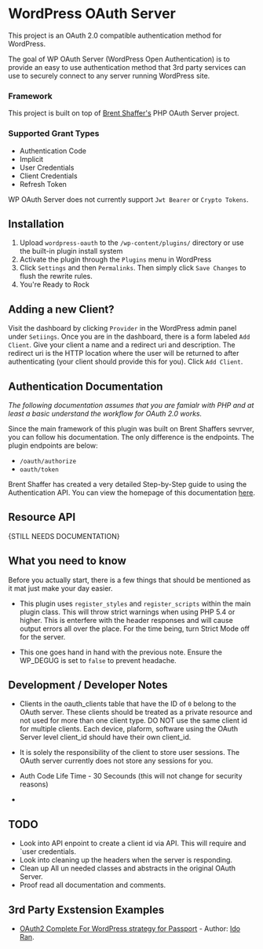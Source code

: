 # WordPress OAuth Server

This project is an OAuth 2.0 compatible authentication method for WordPress.

The goal of WP OAuth Server (WordPress Open Authentication) is to provide an easy to use authentication method that 3rd party services can use to securely connect to any server running WordPress site.

### Framework

This project is built on top of [Brent Shaffer's](https://github.com/bshaffer) PHP OAuth Server project.

### Supported Grant Types
* Authentication Code
* Implicit 
* User Credentials
* Client Credentials
* Refresh Token

WP OAuth Server does not currently support `Jwt Bearer` or `Crypto Tokens`.

## Installation

1. Upload `wordpress-oauth` to the `/wp-content/plugins/` directory or use the built-in plugin install system
1. Activate the plugin through the `Plugins` menu in WordPress
1. Click `Settings` and then `Permalinks`. Then simply click `Save Changes` to flush the rewrite rules.
1. You're Ready to Rock


## Adding a new Client?

Visit the dashboard by clicking `Provider` in the WordPress admin panel under `Setiings`. Once you are in the dashboard, there is a form labeled `Add Client`. Give your client a name and a redirect uri and description. The redirect uri is the HTTP location where the user will be returned to after authenticating (your client should provide this for you). Click `Add Client`.

## Authentication Documentation

*The following documentation assumes that you are famialr with PHP and at least a basic understand the workflow for OAuth 2.0 works.*

Since the main framework of this plugin was built on Brent Shaffers sevrver, you can follow his documentation. The only difference is the endpoints. The plugin endpoints are below:

- `/oauth/authorize`
- `oauth/token`

Brent Shaffer has created a very detailed Step-by-Step guide to using the Authentication API. You can view the 
homepage of this documentation [here](http://bshaffer.github.io/oauth2-server-php-docs/cookbook/). 



## Resource API

{STILL NEEDS DOCUMENTATION}

## What you need to know

Before you actually start, there is a few things that should be mentioned as it mat just make your day easier.

* This plugin uses `register_styles` and `register_scripts` within the main plugin class. This will throw strict warnings when using PHP 5.4 or higher. This is enterfere with the header responses and will cause output errors all over the place. For the time being, turn Strict Mode off for the server. 

* This one goes hand in hand with the previous note. Ensure the WP_DEGUG is set to `false` to prevent headache.

## Development / Developer Notes

* Clients in the oauth_clients table that have the ID of `0` belong to the OAuth server. These clients should be treated as a private resource and not used for more than one client type. DO NOT use the same client id for multiple clients. Each device, plaform, software using the OAuth Server level client_id should have their own client_id.

* It is solely the responsibility of the client to store user sessions. The OAuth server currently does not store any sessions for you.

* Auth Code Life Time - 30 Secounds (this will not change for security reasons)

* 

## TODO

* Look into API enpoint to create a client id via API. This will require and `user credentials.
* Look into cleaning up the headers when the server is responding.
* Clean up All un needed classes and abstracts in the original OAuth Server.
* Proof read all documentation and comments.

## 3rd Party Exstension Examples

* [OAuth2 Complete For WordPress strategy for Passport](https://www.npmjs.com/package/passport-oauth2-complete-for-wordpress) - Author: [Ido Ran](http://github.com/ido-ran).